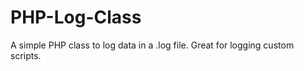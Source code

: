 PHP-Log-Class
=============

A simple PHP class to log data in a .log file. Great for logging custom scripts.